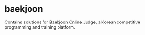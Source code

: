 # baekjoon

Contains solutions for [Baekjoon Online Judge](https://www.acmicpc.net/), a Korean competitive programming and training platform.

